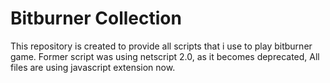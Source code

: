 # Bitburner Collection

This repository is created to provide all scripts that i use to play bitburner game. Former script was using netscript 2.0, as it becomes deprecated, All files are using javascript extension now.